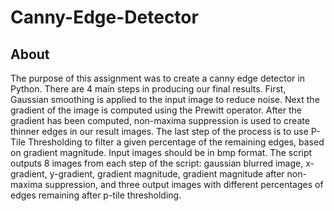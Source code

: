 # Canny-Edge-Detector

<h2>About</h2>
The purpose of this assignment was to create a canny edge detector in Python. There are 4 main steps in producing our final results. First,
Gaussian smoothing is applied to the input image to reduce noise. Next the gradient of the image is computed using the Prewitt operator.
After the gradient has been computed, non-maxima suppression is used to create thinner edges in our result images. The last step of the 
process is to use P-Tile Thresholding to filter a given percentage of the remaining edges, based on gradient magnitude. Input images should
be in bmp format. The script outputs 8 images from each step of the script: gaussian blurred image, x-gradient, y-gradient, gradient 
magnitude, gradient magnitude after non-maxima suppression, and three output images with different percentages of edges remaining after
p-tile thresholding. 

